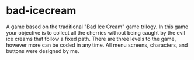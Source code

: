 # bad-icecream
A game based on the traditional "Bad Ice Cream" game trilogy.
In this game your objective is to collect all the cherries without being caught by the evil ice creams that follow a fixed path.
There are three levels to the game, however more can be coded in any time.
All menu screens, characters, and buttons were designed by me.
